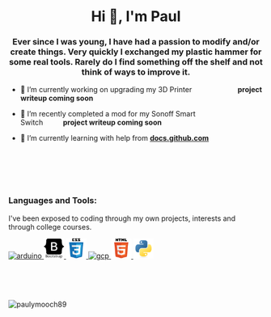<h1 align="center">Hi 👋, I'm Paul</h1>
<h3 align="center">Ever since I was young, I have had a passion to modify and/or create things. Very quickly I exchanged my plastic hammer for some real tools. Rarely do I find something off the shelf and not think of ways to improve it.</h3>


- 🔭 I’m currently working on upgrading my 3D Printer                       **project writeup coming soon**

- 🔭 I’m recently completed a mod for my Sonoff Smart Switch          **project writeup coming soon**

- 🌱 I’m currently learning with help from   <a href="https://docs.github.com/" target="_blank"> **docs.github.com** </a>

<br><br><br><br>

<h3 align="left">Languages and Tools:</h3>
<p align="left"> I've been exposed to coding through my own projects, interests and through college courses.</p>
<p align="left"> <a href="https://www.arduino.cc/" target="_blank" rel="noreferrer"> <img src="https://cdn.worldvectorlogo.com/logos/arduino-1.svg" alt="arduino" width="40" height="40"/> </a> <a href="https://getbootstrap.com" target="_blank" rel="noreferrer"> <img src="https://raw.githubusercontent.com/devicons/devicon/master/icons/bootstrap/bootstrap-plain-wordmark.svg" alt="bootstrap" width="40" height="40"/> </a> <a href="https://www.w3schools.com/css/" target="_blank" rel="noreferrer"> <img src="https://raw.githubusercontent.com/devicons/devicon/master/icons/css3/css3-original-wordmark.svg" alt="css3" width="40" height="40"/> </a> <a href="https://cloud.google.com" target="_blank" rel="noreferrer"> <img src="https://www.vectorlogo.zone/logos/google_cloud/google_cloud-icon.svg" alt="gcp" width="40" height="40"/> </a> <a href="https://www.w3.org/html/" target="_blank" rel="noreferrer"> <img src="https://raw.githubusercontent.com/devicons/devicon/master/icons/html5/html5-original-wordmark.svg" alt="html5" width="40" height="40"/> </a> <a href="https://www.python.org" target="_blank" rel="noreferrer"> <img src="https://raw.githubusercontent.com/devicons/devicon/master/icons/python/python-original.svg" alt="python" width="40" height="40"/> </a> </p>

<br><br><br>
<p align="left"> <img src="https://komarev.com/ghpvc/?username=paulymooch89&label=Profile%20views&color=0e75b6&style=flat" alt="paulymooch89" /> </p>

<!--
### Hi there 👋

**PaulyMooch89/PaulyMooch89** is a ✨ _special_ ✨ repository because its `README.md` (this file) appears on your GitHub profile.

Here are some ideas to get you started:

- 🔭 I’m currently working on ...
- 🌱 I’m currently learning ...
- 👯 I’m looking to collaborate on ...
- 🤔 I’m looking for help with ...
- 💬 Ask me about ...
- 📫 How to reach me: ...
- 😄 Pronouns: ...
- ⚡ Fun fact: ...
-->

